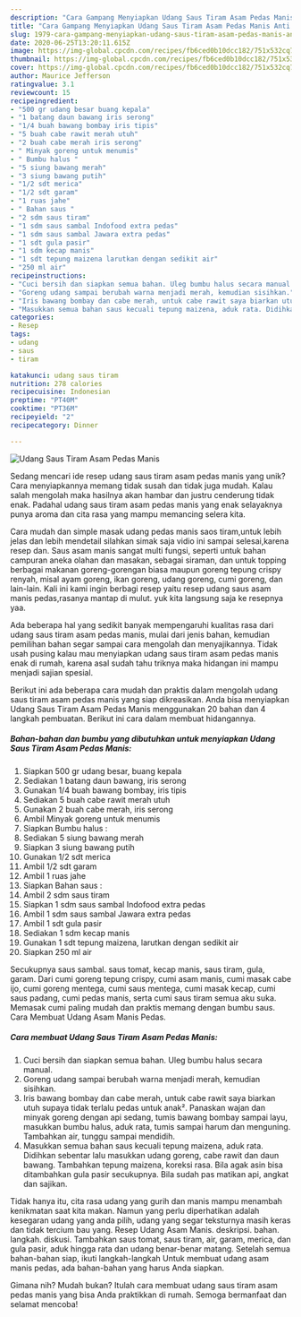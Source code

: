 ```yaml
---
description: "Cara Gampang Menyiapkan Udang Saus Tiram Asam Pedas Manis Anti Gagal"
title: "Cara Gampang Menyiapkan Udang Saus Tiram Asam Pedas Manis Anti Gagal"
slug: 1979-cara-gampang-menyiapkan-udang-saus-tiram-asam-pedas-manis-anti-gagal
date: 2020-06-25T13:20:11.615Z
image: https://img-global.cpcdn.com/recipes/fb6ced0b10dcc182/751x532cq70/udang-saus-tiram-asam-pedas-manis-foto-resep-utama.jpg
thumbnail: https://img-global.cpcdn.com/recipes/fb6ced0b10dcc182/751x532cq70/udang-saus-tiram-asam-pedas-manis-foto-resep-utama.jpg
cover: https://img-global.cpcdn.com/recipes/fb6ced0b10dcc182/751x532cq70/udang-saus-tiram-asam-pedas-manis-foto-resep-utama.jpg
author: Maurice Jefferson
ratingvalue: 3.1
reviewcount: 15
recipeingredient:
- "500 gr udang besar buang kepala"
- "1 batang daun bawang iris serong"
- "1/4 buah bawang bombay iris tipis"
- "5 buah cabe rawit merah utuh"
- "2 buah cabe merah iris serong"
- " Minyak goreng untuk menumis"
- " Bumbu halus "
- "5 siung bawang merah"
- "3 siung bawang putih"
- "1/2 sdt merica"
- "1/2 sdt garam"
- "1 ruas jahe"
- " Bahan saus "
- "2 sdm saus tiram"
- "1 sdm saus sambal Indofood extra pedas"
- "1 sdm saus sambal Jawara extra pedas"
- "1 sdt gula pasir"
- "1 sdm kecap manis"
- "1 sdt tepung maizena larutkan dengan sedikit air"
- "250 ml air"
recipeinstructions:
- "Cuci bersih dan siapkan semua bahan. Uleg bumbu halus secara manual."
- "Goreng udang sampai berubah warna menjadi merah, kemudian sisihkan."
- "Iris bawang bombay dan cabe merah, untuk cabe rawit saya biarkan utuh supaya tidak terlalu pedas untuk anak². Panaskan wajan dan minyak goreng dengan api sedang, tumis bawang bombay sampai layu, masukkan bumbu halus, aduk rata, tumis sampai harum dan menguning. Tambahkan air, tunggu sampai mendidih."
- "Masukkan semua bahan saus kecuali tepung maizena, aduk rata. Didihkan sebentar lalu masukkan udang goreng, cabe rawit dan daun bawang. Tambahkan tepung maizena, koreksi rasa. Bila agak asin bisa ditambahkan gula pasir secukupnya. Bila sudah pas matikan api, angkat dan sajikan."
categories:
- Resep
tags:
- udang
- saus
- tiram

katakunci: udang saus tiram 
nutrition: 278 calories
recipecuisine: Indonesian
preptime: "PT40M"
cooktime: "PT36M"
recipeyield: "2"
recipecategory: Dinner

---
```



![Udang Saus Tiram Asam Pedas Manis](https://img-global.cpcdn.com/recipes/fb6ced0b10dcc182/751x532cq70/udang-saus-tiram-asam-pedas-manis-foto-resep-utama.jpg)

Sedang mencari ide resep udang saus tiram asam pedas manis yang unik? Cara menyiapkannya memang tidak susah dan tidak juga mudah. Kalau salah mengolah maka hasilnya akan hambar dan justru cenderung tidak enak. Padahal udang saus tiram asam pedas manis yang enak selayaknya punya aroma dan cita rasa yang mampu memancing selera kita.

Cara mudah dan simple masak udang pedas manis saos tiram,untuk lebih jelas dan lebih mendetail silahkan simak saja vidio ini sampai selesai,karena resep dan. Saus asam manis sangat multi fungsi, seperti untuk bahan campuran aneka olahan dan masakan, sebagai siraman, dan untuk topping berbagai makanan goreng-gorengan biasa maupun goreng tepung crispy renyah, misal ayam goreng, ikan goreng, udang goreng, cumi goreng, dan lain-lain. Kali ini kami ingin berbagi resep yaitu resep udang saus asam manis pedas,rasanya mantap di mulut. yuk kita langsung saja ke resepnya yaa.

Ada beberapa hal yang sedikit banyak mempengaruhi kualitas rasa dari udang saus tiram asam pedas manis, mulai dari jenis bahan, kemudian pemilihan bahan segar sampai cara mengolah dan menyajikannya. Tidak usah pusing kalau mau menyiapkan udang saus tiram asam pedas manis enak di rumah, karena asal sudah tahu triknya maka hidangan ini mampu menjadi sajian spesial.


Berikut ini ada beberapa cara mudah dan praktis dalam mengolah udang saus tiram asam pedas manis yang siap dikreasikan. Anda bisa menyiapkan Udang Saus Tiram Asam Pedas Manis menggunakan 20 bahan dan 4 langkah pembuatan. Berikut ini cara dalam membuat hidangannya.

<!--inarticleads1-->

##### Bahan-bahan dan bumbu yang dibutuhkan untuk menyiapkan Udang Saus Tiram Asam Pedas Manis:

1. Siapkan 500 gr udang besar, buang kepala
1. Sediakan 1 batang daun bawang, iris serong
1. Gunakan 1/4 buah bawang bombay, iris tipis
1. Sediakan 5 buah cabe rawit merah utuh
1. Gunakan 2 buah cabe merah, iris serong
1. Ambil  Minyak goreng untuk menumis
1. Siapkan  Bumbu halus :
1. Sediakan 5 siung bawang merah
1. Siapkan 3 siung bawang putih
1. Gunakan 1/2 sdt merica
1. Ambil 1/2 sdt garam
1. Ambil 1 ruas jahe
1. Siapkan  Bahan saus :
1. Ambil 2 sdm saus tiram
1. Siapkan 1 sdm saus sambal Indofood extra pedas
1. Ambil 1 sdm saus sambal Jawara extra pedas
1. Ambil 1 sdt gula pasir
1. Sediakan 1 sdm kecap manis
1. Gunakan 1 sdt tepung maizena, larutkan dengan sedikit air
1. Siapkan 250 ml air


Secukupnya saus sambal. saus tomat, kecap manis, saus tiram, gula, garam. Dari cumi goreng tepung crispy, cumi asam manis, cumi masak cabe ijo, cumi goreng mentega, cumi saus mentega, cumi masak kecap, cumi saus padang, cumi pedas manis, serta cumi saus tiram semua aku suka. Memasak cumi paling mudah dan praktis memang dengan bumbu saus. Cara Membuat Udang Asam Manis Pedas. 

<!--inarticleads2-->

##### Cara membuat Udang Saus Tiram Asam Pedas Manis:

1. Cuci bersih dan siapkan semua bahan. Uleg bumbu halus secara manual.
1. Goreng udang sampai berubah warna menjadi merah, kemudian sisihkan.
1. Iris bawang bombay dan cabe merah, untuk cabe rawit saya biarkan utuh supaya tidak terlalu pedas untuk anak². Panaskan wajan dan minyak goreng dengan api sedang, tumis bawang bombay sampai layu, masukkan bumbu halus, aduk rata, tumis sampai harum dan menguning. Tambahkan air, tunggu sampai mendidih.
1. Masukkan semua bahan saus kecuali tepung maizena, aduk rata. Didihkan sebentar lalu masukkan udang goreng, cabe rawit dan daun bawang. Tambahkan tepung maizena, koreksi rasa. Bila agak asin bisa ditambahkan gula pasir secukupnya. Bila sudah pas matikan api, angkat dan sajikan.


Tidak hanya itu, cita rasa udang yang gurih dan manis mampu menambah kenikmatan saat kita makan. Namun yang perlu diperhatikan adalah kesegaran udang yang anda pilih, udang yang segar teksturnya masih keras dan tidak tercium bau yang. Resep Udang Asam Manis. deskripsi. bahan. langkah. diskusi. Tambahkan saus tomat, saus tiram, air, garam, merica, dan gula pasir, aduk hingga rata dan udang benar-benar matang. Setelah semua bahan-bahan siap, ikuti langkah-langkah Untuk membuat udang asam manis pedas, ada bahan-bahan yang harus Anda siapkan. 

Gimana nih? Mudah bukan? Itulah cara membuat udang saus tiram asam pedas manis yang bisa Anda praktikkan di rumah. Semoga bermanfaat dan selamat mencoba!
